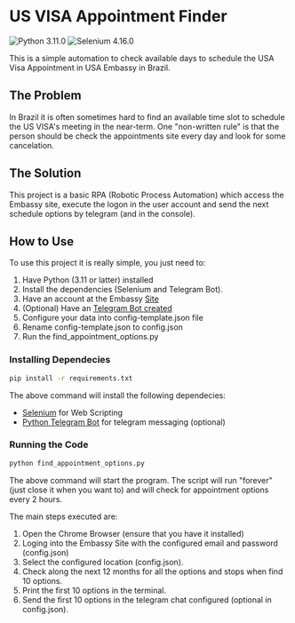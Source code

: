 # US VISA Appointment Finder
![Python 3.11.0](https://img.shields.io/badge/Python-3.11.0-green.svg?style=plastic)
![Selenium 4.16.0](https://img.shields.io/badge/Selenium-4.16.0-green.svg?style=plastic)

This is a simple automation to check available days to schedule the USA Visa Appointment in USA Embassy in Brazil.

## The Problem

In Brazil it is often sometimes hard to find an available time slot to schedule the US VISA's meeting in the near-term. One "non-written rule" is that the person should be check the appointments site every day and look for some cancelation.

## The Solution

This project is a basic RPA (Robotic Process Automation) which access the Embassy site, execute the logon in the user account and send the next schedule options by telegram (and in the console).

## How to Use

To use this project it is really simple, you just need to:

1. Have Python (3.11 or latter) installed
2. Install the dependencies (Selenium and Telegram Bot).
3. Have an account at the Embassy [Site](https://ais.usvisa-info.com/pt-br/niv/users/sign_in)
4. (Optional) Have an [Telegram Bot created](https://core.telegram.org/bots/tutorial)
5. Configure your data into config-template.json file
6. Rename config-template.json to config.json
7. Run the find_appointment_options.py

### Installing Dependecies

```bash
pip install -r requirements.txt
```

The above command will install the following dependecies:

- [Selenium](https://selenium-python.readthedocs.io/) for Web Scripting
- [Python Telegram Bot](https://python-telegram-bot.org/) for telegram messaging (optional)


### Running the Code

```bash
python find_appointment_options.py
```

The above command will start the program. The script will run "forever" (just close it when you want to) and will check for appointment options every 2 hours.

The main steps executed are:

1. Open the Chrome Browser (ensure that you have it installed)
2. Loging into the Embassy Site with the configured email and password (config.json)
3. Select the configured location (config.json).
4. Check along the next 12 months for all the options and stops when find 10 options.
5. Print the first 10 options in the terminal.
6. Send the first 10 options in the telegram chat configured (optional in config.json).